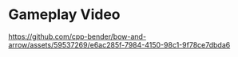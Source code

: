 # Gameplay Video

https://github.com/cpp-bender/bow-and-arrow/assets/59537269/e6ac285f-7984-4150-98c1-9f78ce7dbda6

